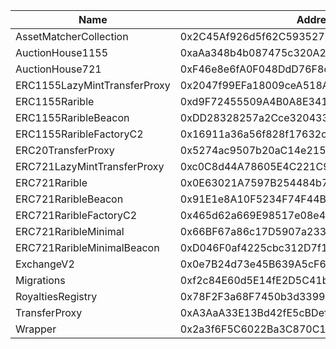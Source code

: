  Name | Address | Url 
 --- | --- | ---
 AssetMatcherCollection | 0x2C45Af926d5f62C5935278106800a03eB565778E | https://explorer.mantle.xyz/address/0x2C45Af926d5f62C5935278106800a03eB565778E 
 AuctionHouse1155 | 0xaAa348b4b087475c320A24719748A2E6be1C2cc8 | https://explorer.mantle.xyz/address/0xaAa348b4b087475c320A24719748A2E6be1C2cc8 
 AuctionHouse721 | 0xF46e8e6fA0F048DdD76F8c6982eBD059796298B8 | https://explorer.mantle.xyz/address/0xF46e8e6fA0F048DdD76F8c6982eBD059796298B8 
 ERC1155LazyMintTransferProxy | 0x2047f99EFa18009ceA518AC99cEE8e2151D53eDc | https://explorer.mantle.xyz/address/0x2047f99EFa18009ceA518AC99cEE8e2151D53eDc 
 ERC1155Rarible | 0xd9F72455509A4B0A8E34153d237c44EEf6a05Ebe | https://explorer.mantle.xyz/address/0xd9F72455509A4B0A8E34153d237c44EEf6a05Ebe 
 ERC1155RaribleBeacon | 0xDD28328257a2Cce3204332C747Cc350153937A1D | https://explorer.mantle.xyz/address/0xDD28328257a2Cce3204332C747Cc350153937A1D 
 ERC1155RaribleFactoryC2 | 0x16911a36a56f828f17632cD4915614Dd5c7a45e0 | https://explorer.mantle.xyz/address/0x16911a36a56f828f17632cD4915614Dd5c7a45e0 
 ERC20TransferProxy | 0x5274ac9507b20aC14e215B098479bd69733fA98A | https://explorer.mantle.xyz/address/0x5274ac9507b20aC14e215B098479bd69733fA98A 
 ERC721LazyMintTransferProxy | 0xc0C8d44A78605E4C221C9506DA737bB2A5dfd537 | https://explorer.mantle.xyz/address/0xc0C8d44A78605E4C221C9506DA737bB2A5dfd537 
 ERC721Rarible | 0x0E63021A7597B254484b7F99dDD9b319591350B6 | https://explorer.mantle.xyz/address/0x0E63021A7597B254484b7F99dDD9b319591350B6 
 ERC721RaribleBeacon | 0x91E1e8A10F5234F74F44BD08e18D67D0AEd7C508 | https://explorer.mantle.xyz/address/0x91E1e8A10F5234F74F44BD08e18D67D0AEd7C508 
 ERC721RaribleFactoryC2 | 0x465d62a669E98517e08e4E3D809A28FAF3DfbAE1 | https://explorer.mantle.xyz/address/0x465d62a669E98517e08e4E3D809A28FAF3DfbAE1 
 ERC721RaribleMinimal | 0x66BF67a86c17D5907a233D07226224c271acd563 | https://explorer.mantle.xyz/address/0x66BF67a86c17D5907a233D07226224c271acd563 
 ERC721RaribleMinimalBeacon | 0xD046F0af4225cbc312D7f1b44E00401f931B8AEe | https://explorer.mantle.xyz/address/0xD046F0af4225cbc312D7f1b44E00401f931B8AEe 
 ExchangeV2 | 0x0e7B24d73e45B639A5cF674C5f2Bb02930716f87 | https://explorer.mantle.xyz/address/0x0e7B24d73e45B639A5cF674C5f2Bb02930716f87 
 Migrations | 0xf2c84E60d5E14fE2D5C41bbdDBE8989DbDE5843e | https://explorer.mantle.xyz/address/0xf2c84E60d5E14fE2D5C41bbdDBE8989DbDE5843e 
 RoyaltiesRegistry | 0x78F2F3a68F7450b3d33994D3BA9CA11D103f02CC | https://explorer.mantle.xyz/address/0x78F2F3a68F7450b3d33994D3BA9CA11D103f02CC 
 TransferProxy | 0xA3AaA33E13Bd42fE5cBDefC72fB0a0888cfB44C0 | https://explorer.mantle.xyz/address/0xA3AaA33E13Bd42fE5cBDefC72fB0a0888cfB44C0 
 Wrapper | 0x2a3f6F5C6022Ba3C870C108ee8C5C3D371d43b44 | https://explorer.mantle.xyz/address/0x2a3f6F5C6022Ba3C870C108ee8C5C3D371d43b44 
